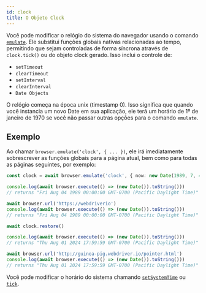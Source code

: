 ```yaml
---
id: clock
title: O Objeto Clock
---
```


Você pode modificar o relógio do sistema do navegador usando o comando [`emulate`](/docs/emulation). Ele substitui funções globais nativas relacionadas ao tempo, permitindo que sejam controladas de forma síncrona através de `clock.tick()` ou do objeto clock gerado. Isso inclui o controle de:

- `setTimeout`
- `clearTimeout`
- `setInterval`
- `clearInterval`
- `Date Objects`

O relógio começa na época unix (timestamp 0). Isso significa que quando você instancia um novo Date em sua aplicação, ele terá um horário de 1º de janeiro de 1970 se você não passar outras opções para o comando `emulate`.

## Exemplo

Ao chamar `browser.emulate('clock', { ... })`, ele irá imediatamente sobrescrever as funções globais para a página atual, bem como para todas as páginas seguintes, por exemplo:

```ts
const clock = await browser.emulate('clock', { now: new Date(1989, 7, 4) })

console.log(await browser.execute(() => (new Date()).toString()))
// returns "Fri Aug 04 1989 00:00:00 GMT-0700 (Pacific Daylight Time)"

await browser.url('https://webdriverio')
console.log(await browser.execute(() => (new Date()).toString()))
// returns "Fri Aug 04 1989 00:00:00 GMT-0700 (Pacific Daylight Time)"

await clock.restore()

console.log(await browser.execute(() => (new Date()).toString()))
// returns "Thu Aug 01 2024 17:59:59 GMT-0700 (Pacific Daylight Time)"

await browser.url('http://guinea-pig.webdriver.io/pointer.html')
console.log(await browser.execute(() => (new Date()).toString()))
// returns "Thu Aug 01 2024 17:59:59 GMT-0700 (Pacific Daylight Time)"
```

Você pode modificar o horário do sistema chamando [`setSystemTime`](/docs/api/clock/setSystemTime) ou [`tick`](/docs/api/clock/tick).